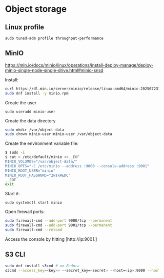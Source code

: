 # Object storage

## Linux profile

`sudo tuned-adm profile throughput-performance`

## MinIO

<https://min.io/docs/minio/linux/operations/install-deploy-manage/deploy-minio-single-node-single-drive.html#minio-snsd>

Install:

```bash
curl https://dl.min.io/server/minio/release/linux-amd64/minio-20250723155402.0.0-1.x86_64.rpm -o minio.rpm
sudo dnf install -y minio.rpm
```

Create the user

`sudo useradd minio-user`

Create the data directory

```bash
sudo mkdir /var/object-data
sudo chown minio-user:minio-user /var/object-data
```

Create the environment variable file:

```bash
$ sudo -i
$ cat > /etc/default/minio <<__EOF 
MINIO_VOLUMES="/var/object-data/"
MINIO_OPTS="-C /etc/minio --address :9000 --console-address :9001"
MINIO_ROOT_USER="minio"
MINIO_ROOT_PASSWORD="2wsx#EDC"
__EOF
exit
```

Start it:

`sudo systemctl start minio`

Open firewall ports:

```bash
sudo firewall-cmd --add-port 9000/tcp --permanent
sudo firewall-cmd --add-port 9001/tcp --permanent
sudo firewall-cmd --reload
```

Access the console by hitting [http://ip:9001.]

## S3 CLI

```bash
sudo dnf install s3cmd # on Fedora
s3cmd --access_key=<key>> --secret_key=<secret> --host=<ip>:9000 --host-bucket="%(bucket)" --no-ssl ls`
```
